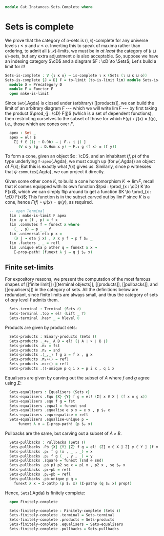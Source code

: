 <!--
```agda
open import Cat.Diagram.Limit.Finite
open import Cat.Diagram.Limit.Base
open import Cat.Diagram.Equaliser
open import Cat.Diagram.Pullback
open import Cat.Diagram.Terminal
open import Cat.Diagram.Product
open import Cat.Prelude
```
-->

```agda
module Cat.Instances.Sets.Complete where
```

# Sets is complete

We prove that the category of $o$-sets is $(\iota,\kappa)$-complete for
any universe levels $\iota \le o$ and $\kappa \le o$. Inverting this to
speak of maxima rather than ordering, to admit all $(\iota,\kappa)$-limits,
we must be in _at least_ the category of $(\iota \sqcup \kappa)$-sets,
but any extra adjustment $o$ is also acceptable. So, suppose we have an
indexing category $\cD$ and a diagram $F : \cD \to \Sets$; Let's
build a limit for it!

```agda
Sets-is-complete : ∀ {ι κ o} → is-complete ι κ (Sets (ι ⊔ κ ⊔ o))
Sets-is-complete {J = D} F = to-limit (to-is-limit lim) module Sets-is-complete where
  module D = Precategory D
  module F = Functor F
  open make-is-limit
```

Since `Set`{.Agda} is closed under (arbitrary) [[products]], we can build
the limit of an arbitrary diagram $F$ --- which we will write $\lim F$
--- by first taking the product $\prod_{j : \cD} F(j)$ (which is a
set of dependent functions), then restricting ourselves to the subset of
those for which $F(g) \circ f(x) = f(y)$, i.e., those which are cones
over $F$.

```agda
  apex : Set _
  apex = el! $
    Σ[ f ∈ ((j : D.Ob) → ∣ F.₀ j ∣) ]
      (∀ x y (g : D.Hom x y) → F.₁ g (f x) ≡ (f y))
```

To form a cone, given an object $x : \cD$, and an inhabitant $(f,p)$
of the type underlying `f-apex`{.Agda}, we must cough up (for
`ψ`{.Agda}) an object of $F(x)$; But this is exactly what $f(x)$ gives
us. Similarly, since $p$ witnesses that $\psi$ `commutes`{.Agda}, we can
project it directly.

Given some other cone $K$, to build a cone homomorphism $K \to \lim F$,
recall that $K$ comes equipped with its own function $\psi : \prod_{x :
\cD} K \to F(x)$, which we can simply flip around to get a function
$K \to \prod_{x : \cD} F(x)$; This function is in the subset carved
out by $\lim F$ since $K$ is a cone, hence $F(f) \circ \psi(x) =
\psi(y)$, as required.

```agda
  -- open Terminal
  lim : make-is-limit F apex
  lim .ψ x (f , p) = f x
  lim .commutes f = funext λ where
    (_ , p) → p _ _ f
  lim .universal eta p x =
    (λ j → eta j x) , λ x y f → p f $ₚ _
  lim .factors _ _ = refl
  lim .unique eta p other q = funext λ x →
    Σ-prop-path! (funext λ j → q j $ₚ x)
```

<!--
```agda
module _ {ℓ} where
  open Precategory (Sets ℓ)

  private variable
    A B : Set ℓ
    f g : ⌞ A ⌟ → ⌞ B ⌟

  open Terminal
  open is-product
  open Binary-products
  open Equalisers
  open Pullbacks
```
-->

## Finite set-limits

For expository reasons, we present the computation of the most famous
shapes of [[finite limit]] ([[terminal objects]], [[products]], [[pullbacks]],
and [[equalisers]]) in the category of sets. All the definitions below
are redundant, since finite limits are always small, and thus the
category of sets of _any_ level $\ell$ admits them.

```agda
  Sets-terminal : Terminal (Sets ℓ)
  Sets-terminal .top = el! (Lift _ ⊤)
  Sets-terminal .has⊤ _ = hlevel 0
```

Products are given by product sets:

```agda
  Sets-products : Binary-products (Sets ℓ)
  Sets-products ._⊗₀_ A B = el! (∣ A ∣ × ∣ B ∣)
  Sets-products .π₁ = fst
  Sets-products .π₂ = snd
  Sets-products .⟨_,_⟩ f g x = f x , g x
  Sets-products .π₁∘⟨⟩ = refl
  Sets-products .π₂∘⟨⟩ = refl
  Sets-products .⟨⟩-unique p q i x = p i x , q i x
```

Equalisers are given by carving out the subset of $A$ where $f$ and $g$ agree
using $\Sigma$:

```agda
  Sets-equalisers : Equalisers (Sets ℓ)
  Sets-equalisers .Equ {X} {Y} f g = el! (Σ[ x ∈ X ] (f x ≡ g x))
  Sets-equalisers .equ f g = fst
  Sets-equalisers .equal = funext snd
  Sets-equalisers .equalise e p x = e x , p $ₚ x
  Sets-equalisers .equ∘equalise = refl
  Sets-equalisers .equalise-unique p =
      funext λ x → Σ-prop-path! (p $ₚ x)
```

Pullbacks are the same, but carving out a subset of $A \times B$.

```agda
  Sets-pullbacks : Pullbacks (Sets ℓ)
  Sets-pullbacks .Pb {X} {Y} {Z} f g = el! (Σ[ x ∈ X ] Σ[ y ∈ Y ] (f x ≡ g y))
  Sets-pullbacks .p₁ f g (x , _ , _) = x
  Sets-pullbacks .p₂ f g (_ , y , _) = y
  Sets-pullbacks .square = funext (snd ⊙ snd)
  Sets-pullbacks .pb p1 p2 sq x = p1 x , p2 x , sq $ₚ x
  Sets-pullbacks .p₁∘pb = refl
  Sets-pullbacks .p₂∘pb = refl
  Sets-pullbacks .pb-unique p q =
    funext λ x → Σ-pathp (p $ₚ x) (Σ-pathp (q $ₚ x) prop!)
```

Hence, `Sets`{.Agda} is finitely complete:

```agda
  open Finitely-complete

  Sets-finitely-complete : Finitely-complete (Sets ℓ)
  Sets-finitely-complete .terminal = Sets-terminal
  Sets-finitely-complete .products = Sets-products
  Sets-finitely-complete .equalisers = Sets-equalisers
  Sets-finitely-complete .pullbacks = Sets-pullbacks
```

